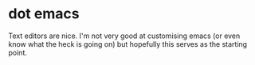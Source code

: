 # dot emacs

Text editors are nice. I'm not very good at customising emacs (or even know what the heck is going on) but hopefully this serves as the starting point.
